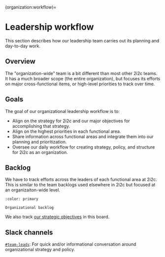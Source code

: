 (organization:workflow)=
# Leadership workflow

This section describes how our leadership team carries out its planning and day-to-day work.

## Overview

The "organization-wide" team is a bit different than most other 2i2c teams.
It has a much broader scope (the entire organization), but focuses its efforts on major cross-functional items, or high-level priorities to track over time.

## Goals

The goal of our organizational leadership workflow is to:

- Align on the strategy for 2i2c and our major objectives for accomplishing that strategy.
- Align on the highest priorities in each functional area.
- Share information across functional areas and integrate them into our planning and prioritization.
- Oversee our daily workflow for creating strategy, policy, and structure for 2i2c as an organization.

## Backlog

We have to track efforts across the leaders of each functional area at 2i2c.
This is similar to the team backlogs used elsewhere in 2i2c but focused at an organizaiton-wide level.

```{button-link} https://github.com/orgs/2i2c-org/projects/34
:color: primary

Organizational backlog
```

We also track [our strategic objectives](strategy:objectives) in this board.

## Slack channels

[`#team-leads`](https://2i2c.slack.com/archives/C047H7W78M6): For quick and/or informational conversation around organizational strategy and policy.
